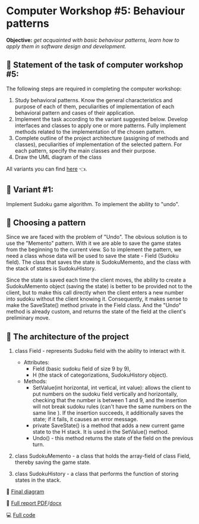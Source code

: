 # **Computer Workshop #5:** Behaviour patterns
**Objective:** *get acquainted with basic behaviour patterns, learn how to apply them in software design and development.*

## :brain: Statement of the task of computer workshop #5:
The following steps are required in completing the computer workshop:
1) Study behavioral patterns. Know the general characteristics and purpose of each of them, peculiarities of implementation of each behavioral pattern and cases of their application.
2) Implement the task according to the variant suggested below. Develop interfaces and classes to apply one or more patterns. Fully implement methods related to the implementation of the chosen pattern.
3) Complete outline of the project architecture (assigning of methods and classes), peculiarities of implementation of the selected pattern. For each pattern, specify the main classes and their purpose.
4) Draw the UML diagram of the class

All variants you can find [here]() :point_left:.

## :eyes: Variant #1:
Implement Sudoku game algorithm. To implement the ability to "undo".

## :shrug: Choosing a pattern
Since we are faced with the problem of "Undo". The obvious solution is to use the "Memento" pattern. With it we are able to save the game states from the beginning to the current view. So to implement the pattern, we need a class whose data will be used to save the state - Field (Sudoku field). The class that saves the state is SudokuMemento, and the class with the stack of states is SudokuHistory.

Since the state is saved each time the client moves, the ability to create a SudokuMemento object (saving the state) is better to be provided not to the client, but to make this call directly when the client enters a new number into sudoku without the client knowing it. Consequently, it makes sense to make the SaveState() method private in the Field class. And the "Undo" method is already custom, and returns the state of the field at the client's preliminary move.


## :office: The architecture of the project
1. class Field - represents Sudoku field with the ability to interact with it.
    + Attributes:
        + Field (basic sudoku field of size 9 by 9),
        + H (the stack of categorizations, SudokuHistory object).
    + Methods:
        + SetValue(int horizontal, int vertical, int value): allows the client to put numbers on the sudoku field vertically and horizontally, checking that the number is between 1 and 9, and the insertion will not break sudoku rules (can't have the same numbers on the same line ). If the insertion succeeds, it additionally saves the state; if it fails, it causes an error message.
        + private SaveState() is a method that adds a new current game state to the H stack. It is used in the SetValue() method.
        + Undo() - this method returns the state of the field on the previous turn.

2. class SudokuMemento - a class that holds the array-field of class Field, thereby saving the game state.
3. class SudokuHistory - a class that performs the function of storing states in the stack.

:art: [Final diagram](https://github.com/MilaHalko/C4_.NET/blob/Lab5/Diagrams/SudokuMemento.jpg)

:memo: [Full report PDF](https://github.com/MilaHalko/C4_.NET/blob/Lab5/Reports%26Variants/Lab5.pdf)/[docx](https://github.com/MilaHalko/C4_.NET/blob/Lab5/Reports%26Variants/Lab5.docx)

:computer: [Full code](https://github.com/MilaHalko/C4_.NET/tree/Lab5/SudokuMementoProg/SudokuMementoProg) 
